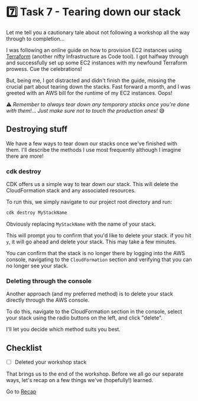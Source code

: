 # 7️⃣ Task 7 - Tearing down our stack
Let me tell you a cautionary tale about not following a workshop all the way through to completion...

I was following an online guide on how to provision EC2 instances using [Terraform](https://www.terraform.io/) (another nifty Infrastructure as Code tool). I got halfway through and successfully set up some EC2 instances with my newfound Terraform prowess. Cue the celebrations!

But, being me, I got distracted and didn't finish the guide, missing the crucial part about tearing down the stacks. Fast forward a month, and I was greeted with an AWS bill for the runtime of my EC2 instances. Oops!

⚠️ *Remember to always tear down any temporary stacks once you're done with them!... Just make sure not to touch the production ones!* 😅

## Destroying stuff

We have a few ways to tear down our stacks once we've finished with them. I'll describe the methods I use most frequently although I imagine there are more!

### cdk destroy

CDK offers us a simple way to tear down our stack. This will delete the CloudFormation stack and any associated resources.

To run this, we simply navigate to our project root directory and run:

```sh
cdk destroy MyStackName
```
Obviously replacing `MyStackName` with the name of your stack.

This will prompt you to confirm that you'd like to delete your stack. if you hit `y`, it will go ahead and delete your stack. This may take a few minutes.

You can confirm that the stack is no longer there by logging into the AWS console, navigating to the `CloudFormation` section and verifying that you can no longer see your stack.

### Deleting through the console

Another approach (and my preferred method) is to delete your stack directly through the AWS console.

To do this, navigate to the CloudFormation section in the console, select your stack using the radio buttons on the left, and click "delete".

I'll let you decide which method suits you best.

## Checklist

- [ ] Deleted your workshop stack

That brings us to the end of the workshop. Before we all go our separate ways, let's recap on a few things we've (hopefully!) learned.


Go to [Recap](008-recap.md)


